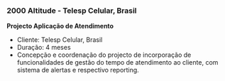 ### 2000 Altitude - Telesp Celular, Brasil

**Projecto Aplicação de Atendimento**
-	Cliente: Telesp Celular, Brasil
-	Duração: 4 meses
-	Concepção e coordenação do projecto de incorporação de funcionalidades de gestão do tempo de atendimento ao cliente, com sistema de alertas e respectivo reporting.
